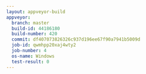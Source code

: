 ```yaml
---
layout: appveyor-build
appveyor:
  branch: master
  build-id: 44186180
  build-number: 420
  commit: df407073826326c937d196ee67f90a7941b5009d
  job-id: qwmhpp20xaj4wty2
  job-number: 4
  os-name: Windows
  test-result: 0
---
```

